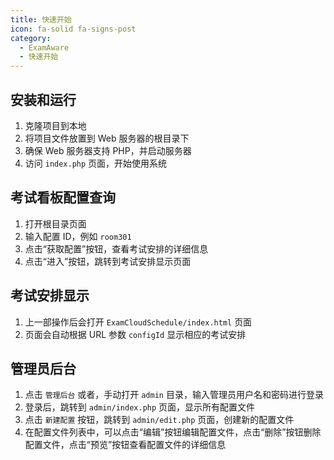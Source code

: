 ```yaml
---
title: 快速开始
icon: fa-solid fa-signs-post
category:
  - ExamAware
  - 快速开始
---
```


## 安装和运行
1. 克隆项目到本地
2. 将项目文件放置到 Web 服务器的根目录下
3. 确保 Web 服务器支持 PHP，并启动服务器
4. 访问 `index.php` 页面，开始使用系统

## 考试看板配置查询
1. 打开根目录页面
2. 输入配置 ID，例如 `room301`
3. 点击“获取配置”按钮，查看考试安排的详细信息
4. 点击“进入”按钮，跳转到考试安排显示页面

## 考试安排显示
1. 上一部操作后会打开 `ExamCloudSchedule/index.html` 页面
2. 页面会自动根据 URL 参数 `configId` 显示相应的考试安排

## 管理员后台
1. 点击 `管理后台` 或者，手动打开 `admin` 目录，输入管理员用户名和密码进行登录
2. 登录后，跳转到 `admin/index.php` 页面，显示所有配置文件
3. 点击 `新建配置` 按钮，跳转到 `admin/edit.php` 页面，创建新的配置文件
4. 在配置文件列表中，可以点击“编辑”按钮编辑配置文件，点击“删除”按钮删除配置文件，点击“预览”按钮查看配置文件的详细信息